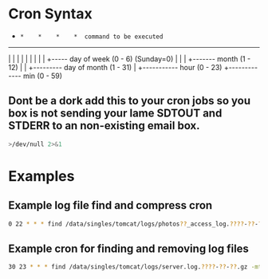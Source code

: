 # Cron Syntax

  *     *    *    *    *  command to be executed
  -     -    -    -    -
  |     |     |     |     |
  |     |     |     |     +----- day of week (0 - 6) (Sunday=0)
  |     |     |     +------- month (1 - 12)
  |     |     +--------- day of month (1 - 31)
  |     +----------- hour (0 - 23)
  +------------- min (0 - 59)

## Dont be a dork add this to your cron jobs so you box is not sending your lame SDTOUT and STDERR to an non-existing email box.
```bash
>/dev/null 2>&1
```
# Examples
## Example log file find and compress cron
```bash
0 22 * * * find /data/singles/tomcat/logs/photos??_access_log.????-??-??.txt -mtime +10 -print -exec nice /bin/gzip {} \; > /dev/null 2>&1 
```
## Example cron for finding and removing log files
```bash
30 23 * * * find /data/singles/tomcat/logs/server.log.????-??-??.gz -mtime +30 -print -exec rm -f {} \; > /dev/null 2>&1 
```
